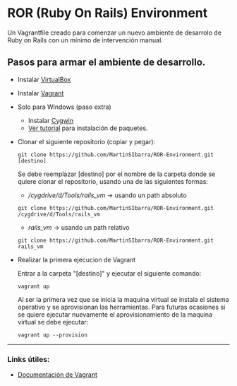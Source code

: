# ROR (Ruby On Rails) Environment
Un Vagrantfile creado para comenzar un nuevo ambiente de desarrolo de Ruby on Rails con un mínimo de intervención manual.

## Pasos para armar el ambiente de desarrollo.

* Instalar [VirtualBox](https://www.virtualbox.org/wiki/Downloads)

* Instalar [Vagrant](https://www.vagrantup.com/downloads.html)

* Solo para Windows (paso extra)
  * Instalar [Cygwin](https://cygwin.com/install.html)
  * [Ver tutorial](https://github.com/MartinSIbarra/Cygwin-Init) para instalación de paquetes.
    
* Clonar el siguiente repositorio (copiar y pegar):
  ```
  git clone https://github.com/MartinSIbarra/ROR-Environment.git [destino]
  ```
  Se debe reemplazar [destino] por el nombre de la carpeta donde se quiere clonar el repositorio, usando una de las siguientes formas: 
  * */cygdrive/d/Tools/rails_vm* -> usando un path absoluto
   ```
   git clone https://github.com/MartinSIbarra/ROR-Environment.git /cygdrive/d/Tools/rails_vm
   ```
  * *rails_vm* -> usando un path relativo
   ```
   git clone https://github.com/MartinSIbarra/ROR-Environment.git rails_vm
   ```
  
* Realizar la primera ejecucion de Vagrant
  
  Entrar a la carpeta "[destino]" y ejecutar el siguiente comando:
  ```
  vagrant up
  ```
  Al ser la primera vez que se inicia la maquina virtual se instala el sistema operativo y se aprovisionan las herramientas.
  Para futuras ocasiones si se quiere ejecutar nuevamente el aprovisionamiento de la maquina virtual se debe ejecutar:
  ```
  vagrant up --provision
  ```
------------
 ### Links útiles:
 * [Documentación de Vagrant](https://www.vagrantup.com/docs/index.html)
